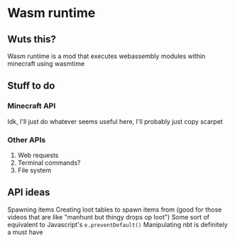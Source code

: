 # Wasm runtime

## Wuts this?
Wasm runtime is a mod that executes webassembly modules within minecraft using wasmtime

## Stuff to do
### Minecraft API
Idk, I'll just do whatever seems useful here, I'll probably just copy scarpet
### Other APIs
1. Web requests
2. Terminal commands?
3. File system

## API ideas
Spawning items
Creating loot tables to spawn items from (good for those videos that are like "manhunt but thingy drops op loot")
Some sort of equivalent to Javascript's `e.preventDefault()`
Manipulating nbt is definitely a must have